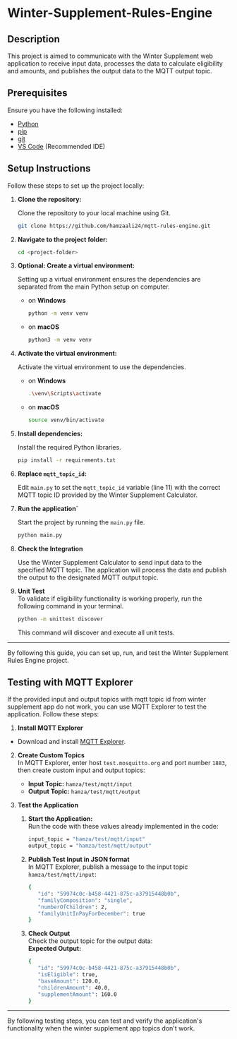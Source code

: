 # Winter-Supplement-Rules-Engine

## Description

This project is aimed to communicate with the Winter Supplement web application to receive input data, processes the data to calculate eligibility and amounts, and publishes the output data to the MQTT output topic.

## Prerequisites

Ensure you have the following installed:

- [Python](https://www.python.org/downloads/)
- [pip](https://pip.pypa.io/en/stable/installation/)
- [git](https://git-scm.com/book/en/v2/Getting-Started-Installing-Git)
- [VS Code](https://code.visualstudio.com/download) (Recommended IDE)

## Setup Instructions

Follow these steps to set up the project locally:

1. **Clone the repository:**

   Clone the repository to your local machine using Git.

   ```bash
   git clone https://github.com/hamzaali24/mqtt-rules-engine.git
   ```

2. **Navigate to the project folder:**

   ```bash
   cd <project-folder>
   ```

3. **Optional: Create a virtual environment:**

   Setting up a virtual environment ensures the dependencies are separated from the main Python setup on computer.

   - on **Windows**

     ```bash
     python -m venv venv
     ```

   - on **macOS**

     ```bash
     python3 -m venv venv
     ```

4. **Activate the virtual environment:**

   Activate the virtual environment to use the dependencies.

   - on **Windows**

     ```bash
     .\venv\Scripts\activate
     ```

   - on **macOS**

     ```bash
     source venv/bin/activate
     ```

5. **Install dependencies:**

   Install the required Python libraries.

   ```bash
   pip install -r requirements.txt
   ```

6. **Replace `mqtt_topic_id`:**

   Edit `main.py` to set the `mqtt_topic_id` variable (line 11) with the correct MQTT topic ID provided by the Winter Supplement Calculator.

7. **Run the application`**

   Start the project by running the `main.py` file.

   ```bash
   python main.py
   ```

8. **Check the Integration**

   Use the Winter Supplement Calculator to send input data to the specified MQTT topic. The application will process the data and publish the output to the designated MQTT output topic.

9. **Unit Test**  
   To validate if eligibility functionality is working properly, run the following command in your terminal.
   ```bash
   python -m unittest discover
   ```
   This command will discover and execute all unit tests.

---

By following this guide, you can set up, run, and test the Winter Supplement Rules Engine project.

## Testing with MQTT Explorer

If the provided input and output topics with mqtt topic id from winter supplement app do not work, you can use MQTT Explorer to test the application. Follow these steps:

1. **Install MQTT Explorer**

- Download and install [MQTT Explorer](https://mqtt-explorer.com/).

2. **Create Custom Topics**  
   In MQTT Explorer, enter host `test.mosquitto.org` and port number `1883`, then create custom input and output topics:

   - **Input Topic:** `hamza/test/mqtt/input`
   - **Output Topic:** `hamza/test/mqtt/output`

3. **Test the Application**

   1. **Start the Application:**  
      Run the code with these values already implemented in the code:

      ```bash
      input_topic = "hamza/test/mqtt/input"
      output_topic = "hamza/test/mqtt/output"
      ```

   2. **Publish Test Input in JSON format**  
      In MQTT Explorer, publish a message to the input topic `hamza/test/mqtt/input`:

      ```bash
      {
         "id": "59974c0c-b458-4421-875c-a37915448b0b",
         "familyComposition": "single",
         "numberOfChildren": 2,
         "familyUnitInPayForDecember": true
      }
      ```

   3. **Check Output**  
      Check the output topic for the output data:  
      **Expected Output:**

      ```bash
      {
         "id": "59974c0c-b458-4421-875c-a37915448b0b",
         "isEligible": true,
         "baseAmount": 120.0,
         "childrenAmount": 40.0,
         "supplementAmount": 160.0
      }
      ```

---

By following testing steps, you can test and verify the application's functionality when the winter supplement app topics don't work.
